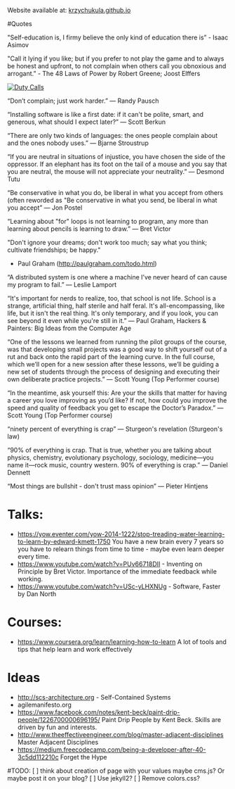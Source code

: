 
Website available at: [krzychukula.github.io](http://krzychukula.github.io)

#Quotes

"Self-education is, I firmy believe the only kind of education there is” - Isaac Asimov

"Call it lying if you like; but if you prefer to not play the game and to always be honest and upfront, to not complain when others call you obnoxious and arrogant.” - The 48 Laws of Power by Robert Greene; Joost Elffers

[![Duty Calls](http://imgs.xkcd.com/comics/duty_calls.png "Duty Calls by xkcd")](https://xkcd.com/386/)

“Don’t complain; just work harder.”
― Randy Pausch

“Installing software is like a first date: if it can't be polite, smart, and generous, what should I expect later?”
― Scott Berkun

“There are only two kinds of languages: the ones people complain about and the ones nobody uses.”
― Bjarne Stroustrup

“If you are neutral in situations of injustice, you have chosen the side of the oppressor. If an elephant has its foot on the tail of a mouse and you say that you are neutral, the mouse will not appreciate your neutrality.”
— Desmond Tutu

“Be conservative in what you do, be liberal in what you accept from others (often reworded as "Be conservative in what you send, be liberal in what you accept”
— Jon Postel

“Learning about "for" loops is not learning to program, any more than learning about pencils is learning to draw.”
— Bret Victor

"Don't ignore your dreams; don't work too much; say what you think; cultivate friendships; be happy." 
- Paul Graham (http://paulgraham.com/todo.html)

“A distributed system is one where a machine I’ve never heard of can cause my program to fail.” 
— Leslie Lamport


“It's important for nerds to realize, too, that school is not life. School is a strange, artificial thing, half sterile and half feral. It's all-encompassing, like life, but it isn't the real thing. It's only temporary, and if you look, you can see beyond it even while you're still in it.”
— Paul Graham, Hackers & Painters: Big Ideas from the Computer Age

“One of the lessons we learned from running the pilot groups of the course, was that developing small projects was a good way to shift yourself out of a rut and back onto the rapid part of the learning curve. In the full course, which we’ll open for a new session after these lessons, we’ll be guiding a new set of students through the process of designing and executing their own deliberate practice projects.”
— Scott Young (Top Performer course)

“In the meantime, ask yourself this: Are your the skills that matter for having a career you love improving as you’d like? If not, how could you improve the speed and quality of feedback you get to escape the Doctor’s Paradox.”
— Scott Young (Top Performer course)

“ninety percent of everything is crap”
— Sturgeon's revelation (Sturgeon's law)

“90% of everything is crap. That is true, whether you are talking about physics, chemistry, evolutionary psychology, sociology, medicine—you name it—rock music, country western. 90% of everything is crap.”
— Daniel Dennett

“Most things are bullshit - don't trust mass opinion”
— Pieter Hintjens

# Talks:
* https://yow.eventer.com/yow-2014-1222/stop-treading-water-learning-to-learn-by-edward-kmett-1750 You have a new brain every 7 years so you have to relearn things from time to time - maybe even learn deeper every time.
* https://www.youtube.com/watch?v=PUv66718DII - Inventing on Principle by Bret Victor. Importance of the immediate feedback while working.
* https://www.youtube.com/watch?v=USc-yLHXNUg - Software, Faster by Dan North

# Courses:
* https://www.coursera.org/learn/learning-how-to-learn A lot of tools and tips that help learn and work effectively

# Ideas 
* http://scs-architecture.org - Self-Contained Systems
* agilemanifesto.org
* https://www.facebook.com/notes/kent-beck/paint-drip-people/1226700000696195/ Paint Drip People by Kent Beck. Skills are driven by fun and interests.
* http://www.theeffectiveengineer.com/blog/master-adjacent-disciplines Master Adjacent Disciplines
* https://medium.freecodecamp.com/being-a-developer-after-40-3c5dd112210c Forget the Hype

#TODO:
    [ ] think about creation of page with your values maybe cms.js? Or maybe post it on your blog?
    [ ] Use jekyll2?
    [ ] Remove colors.css?
